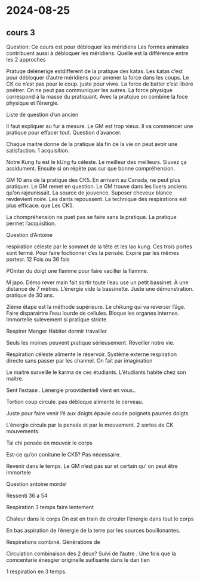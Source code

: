 # 2024-08-25

## cours 3

Question:
Ce cours est pour débloquer les méridiens
Les formes animales contribuent aussi à débloquer les méridiens. Quelle est la différence entre les 2 approches

Pratuqe delénerige estdifferent de la pratique des katas. Les katas c’est pour débloquer d’autre méridiens pour amener la force  dans les coups. Le CK ce n’est pas pour le coup. juste pour vivre. La force de batter c’est libéré pnétrer. On ne peut pas communiquer les autres. La force physique correspond à la masse du pratiquant. Avec la pratqiue on combine la foce physique et l’énergie.

Liste de question d’un ancien

Il faut expliquer au fur à mesure. Le GM est trop vieux. Il va commencer une pratique pour effacer tout. Question d’avancer. 

Chaque maitre donne de la pratique àla fin de la vie on peut avoir une satisfaction. 1 acquisition. 

Notre Kung fu est le kUng fu céleste. Le meilleur des meilleurs. Siuvez ça assidument. Ensuite si on répète pas sur que bonne compréhension. 

GM 10 ans de la pratique des CK5. En arrivant au Canada, ne peut plus pratiquer. Le GM remet en question.  Le GM trouve dans les livers anciens qu’on rajeunissait. La source de jouvence. Suposer cheveux blance revdevient noire. Les dants repoussent.  La technique des respirations est plus efficace. que Les CK5.


La chompréhension ne puet pas se faire sans la pratique.  La pratique permet l’acquisition. 


Question d’Antoine

respiration céleste  par le sommet de la tête et les lao kung. Ces trois portes sont fermé. Pour faire foctionner c’es la pensée. Expire par les mêmes portesr. 12 Fois ou 36 fois

POinter du doigt une flamme pour faire vaciller  la flamme. 

M japo. Démo  rever main fait sortir toute l’eau use un petit bassinet. À une distance de 7 mètres. L’énergie vide la bassinette. Juste une démonstration. pratique de 30 ans. 

2ième étape  est la méthode supérieure. Le chikung qui va reverser l’âge.  Faire disparairtre l’eau lourde de cellules. Bloque les organes internes.  Immortelle sulevement si pratique stricte.

Respirer 
Manger 
Habiter
dormir 
travailler

Seuls les moines peuvent pratique sérieusement. Réveiller notre vie. 

Respiration céleste alimente le réservoir.  Système externe respiration directe sans passer par les channel. On fait par imagination

Le maitre surveille le karma  de ces étudiants. L’étudiants  habite chez son maitre. 

Sent l’extase . Lénergie proovidentiell vient en vous.. 

Tortion coup circule. pas débloque alimente le cerveau. 


Juste pour faire venir l’é aux doigts  épaule coude  poignets paumes doigts

L’énergie circule par  la pensée et par le mouvement. 2 sortes de CK mouvements.

Tai chi pensée én mouvoir le corps

Est-ce qu’on conitune le CK5? Pas nécessaire.

Revenir dans le temps.  Le GM n’est pas sur et certain qu’ on peut être immortele

Question antoine mordel

Ressenti 36 a 54 

Respiration 3 temps faire lentement

Chaleur dans le corps
On est en train de circuler l’énergie dans tout le corps

En bas aspiration de l’énergie de la terre par les sources bouillonantes.

Respirations combiné. Générations de 

Circulation combinaison des 2 deux?
Suivi de l’autre . Une fois que la comcentarie énesgier originelle suifisante dans le dan tien 

1 respiration en 3 temps. 

